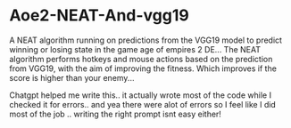 # Aoe2-NEAT-And-vgg19
A NEAT algorithm running on predictions from the VGG19 model to predict winning or losing state in the game age of empires 2 DE... The NEAT algorithm performs hotkeys and mouse actions based on the prediction from VGG19, with the aim of improving the fitness. Which improves if the score is higher than your enemy...

Chatgpt helped me write this..
it actually wrote most of the code while I checked it for errors.. and yea there were alot of errors so I feel like I did most of the job .. writing the right prompt isnt easy either!
